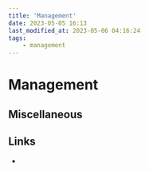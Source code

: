 ```yaml
---
title: 'Management'
date: 2023-05-05 16:13
last_modified_at: 2023-05-06 04:16:24
tags:
    - management
---
```


# Management

## Miscellaneous

## Links

-

